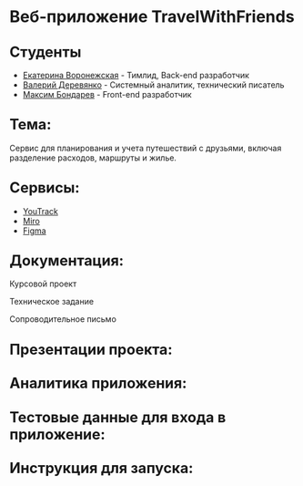 # Веб-приложение TravelWithFriends

## <span style="font-size:larger;">Студенты</span>

- [Екатерина Воронежская](https://github.com/egoistique)  - Тимлид, Back-end разработчик
- [Валерий Деревянко](https://github.com/VaL1y)  - Системный аналитик, технический писатель
- [Максим Бондарев](https://github.com/bdybgs) - Front-end разработчик

## <span style="font-size:larger;">Тема: </span>

Сервис для планирования и учета путешествий с друзьями, включая разделение расходов, маршруты и жилье.

## <span style="font-size:larger;">Сервисы: </span>
- [YouTrack](https://triptogether.youtrack.cloud/agiles/159-2/current)
- [Miro](https://miro.com/app/board/uXjVNKQcULM=/)
- [Figma](https://www.figma.com/file/6DFy8nrEVsybBSivgE4c1e/UX/UI-kit-+-design?type=design&node-id=0:1&mode=design&t=SQNt90E0KVube1jM-1)

## <span style="font-size:larger;">Документация: </span>
Курсовой проект

Техническое задание 

Сопроводительное письмо

## <span style="font-size:larger;">Презентации проекта: </span>

## <span style="font-size:larger;">Аналитика приложения: </span>

## <span style="font-size:larger;">Тестовые данные для входа в приложение: </span>

## <span style="font-size:larger;">Инструкция для запуска: </span>

